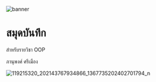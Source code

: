 ![banner](https://picsum.photos/800/250)

# สมุดบันทึก

สำหรับรายวิชา OOP

ภานุพงศ์ ศรีเมือง

![119215320_202143767934866_1367735202402701794_n](https://github.com/maxnalao/maxnalao.Github.io/assets/159878175/90f0ac48-9506-4e98-a07f-f974326fd6b8)
